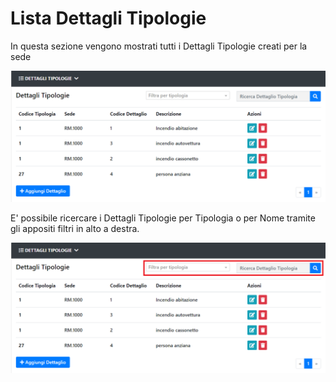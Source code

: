 # Lista Dettagli Tipologie

In questa sezione vengono mostrati tutti i Dettagli Tipologie creati per la sede

![Lista Dettagli Tipologie](./img/list.png)

E' possibile ricercare i Dettagli Tipologie per Tipologia o per Nome tramite gli appositi filtri in alto a destra.

![Lista Dettagli Tipologie](./img/list_filters.png)
